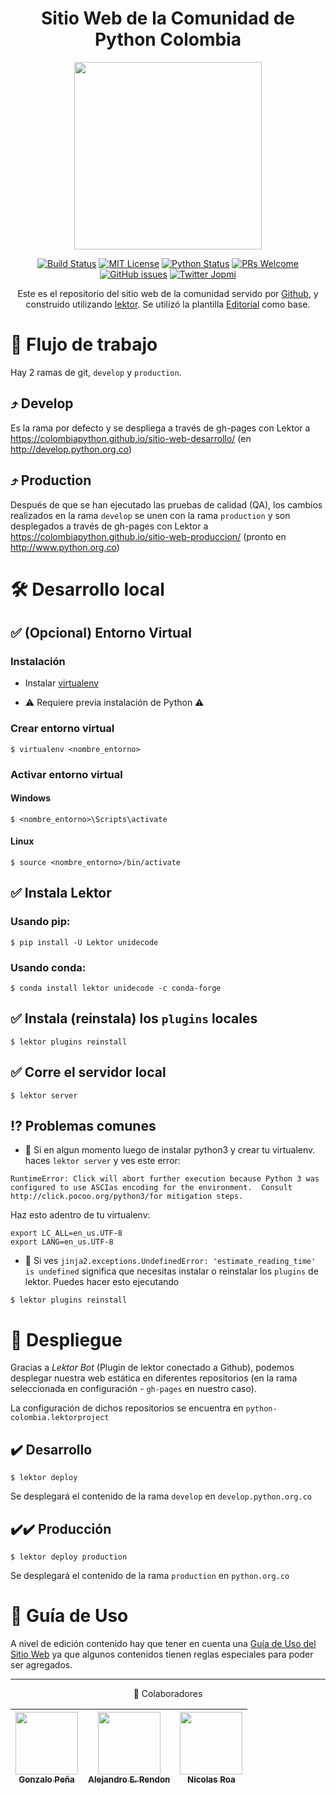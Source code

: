 <div align="center">

# Sitio Web de la Comunidad de Python Colombia

<a href="https://github.com/ColombiaPython">
  <img width="300" src="assets/static/images/about-us.jpg">
</a>

[![Build Status][build-badge]][build]
[![MIT License][license-badge]][LICENSE]
[![Python Status](https://img.shields.io/badge/Python-%3E%3D3.5-blue.svg?longCache=true&style=flat-square)](https://www.python.org/)
[![PRs Welcome][prs-badge]][prs] 
[![GitHub issues](https://img.shields.io/github/issues/ColombiaPython/sitio-web.svg?style=flat-square)](https://github.com/ColombiaPython/sitio-web/issues)
[![Twitter Jopmi](https://img.shields.io/twitter/url/http/shields.io.svg?style=social)](https://twitter.com/ColombiaPython)

Este es el repositorio del sitio web de la comunidad servido por
[Github](https://colombiapython.github.io/sitio-web-desarrollo/), y
construido utilizando [lektor](https://www.getlektor.com). Se utilizó la plantilla [Editorial](https://html5up.net/editorial) como base.

</div>

# 🔀 Flujo de trabajo

Hay 2 ramas de git, `develop` y `production`.

## ⤴️ Develop

Es la rama por defecto y se despliega a través de gh-pages con Lektor a
https://colombiapython.github.io/sitio-web-desarrollo/
(en http://develop.python.org.co)

## ⤴️ Production

Después de que se han ejecutado las pruebas de calidad (QA), los cambios
realizados en la rama `develop` se unen con la rama `production` y son
desplegados a través de gh-pages con Lektor a 
https://colombiapython.github.io/sitio-web-produccion/
(pronto en http://www.python.org.co)

# 🛠 Desarrollo local

## ✅ (Opcional) Entorno Virtual

### Instalación

* Instalar [virtualenv](https://virtualenv.pypa.io/en/stable/installation/)

* ⚠️️ Requiere previa instalación de Python ⚠️

### Crear entorno virtual

```
$ virtualenv <nombre_entorno>
```

### Activar entorno virtual

#### Windows

```
$ <nombre_entorno>\Scripts\activate
```

#### Linux

```
$ source <nombre_entorno>/bin/activate
```

## ✅ Instala Lektor

### Usando pip:
```
$ pip install -U Lektor unidecode
```

### Usando conda:

```
$ conda install lektor unidecode -c conda-forge
```

## ✅ Instala (reinstala) los `plugins` locales

```
$ lektor plugins reinstall
```

## ✅ Corre el servidor local

```
$ lektor server
```

## ⁉️ Problemas comunes

* 🔴 Si en algun momento luego de instalar python3 y crear tu virtualenv. haces `lektor server` y ves este error:

```
RuntimeError: Click will abort further execution because Python 3 was configured to use ASCIas encoding for the environment.  Consult http://click.pocoo.org/python3/for mitigation steps.
```
Haz esto adentro de tu virtualenv:
```
export LC_ALL=en_us.UTF-8
export LANG=en_us.UTF-8
```

* 🔴 Si ves `jinja2.exceptions.UndefinedError: 'estimate_reading_time' is undefined` significa que necesitas instalar o reinstalar los `plugins` de lektor. Puedes hacer esto ejecutando

```
$ lektor plugins reinstall
```

# 🚀 Despliegue

Gracias a _Lektor Bot_ (Plugin de lektor conectado a Github), podemos desplegar nuestra web estática en diferentes repositorios (en la rama seleccionada en configuración - `gh-pages` en nuestro caso).

La configuración de dichos repositorios se encuentra en `python-colombia.lektorproject`

## ✔️ Desarrollo

```
$ lektor deploy
```

Se desplegará el contenido de la rama `develop` en `develop.python.org.co`

## ✔️✔️ Producción

```
$ lektor deploy production
```

Se desplegará el contenido de la rama `production` en `python.org.co`

# 📑 Guía de Uso

A nivel de edición contenido hay que tener en cuenta una [Guía de Uso del Sitio Web](./GUIA_DE_USO.md) ya que algunos contenidos tienen reglas especiales para poder ser agregados.

___
<div align="center">

💪 Colaboradores

|[<img src="https://avatars3.githubusercontent.com/u/3627835?s=400&v=4" width="100px;"/><br /><sub><b>Gonzalo Peña</b></sub>](https://github.com/goanpeca) | [<img src="https://avatars3.githubusercontent.com/u/14989202?s=400&v=4" width="100px;"/><br /><sub><b>Alejandro E. Rendon</b></sub>](https://github.com/arendondiosa) | [<img src="https://avatars1.githubusercontent.com/u/35072713?s=400&v=4" width="100px;"/><br /><sub><b>Nicolas Roa</b></sub>](https://github.com/nicolasroa26) |
| :---: | :---: | :---: |

</div>

[build-badge]: https://img.shields.io/travis/ColombiaPython/sitio-web.svg?style=flat-square
[build]: https://travis-ci.org/ColombiaPython/sitio-web
[license-badge]: https://img.shields.io/npm/l/all-contributors.svg?style=flat-square
[license]: https://github.com/kentcdodds/all-contributors/blob/master/LICENSE
[prs-badge]: https://img.shields.io/badge/Issues-welcome-brightgreen.svg?style=flat-square
[prs]: https://github.com/ColombiaPython/sitio-web/issues/new
[github-watch-badge]: https://img.shields.io/github/watchers/kentcdodds/all-contributors.svg?style=social
[github-watch]: https://github.com/kentcdodds/all-contributors/watchers